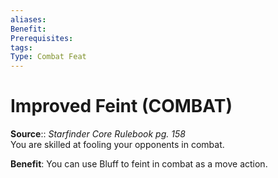```yaml
---
aliases: 
Benefit: 
Prerequisites: 
tags: 
Type: Combat Feat
---
```


# Improved Feint (COMBAT)

**Source**:: _Starfinder Core Rulebook pg. 158_  
You are skilled at fooling your opponents in combat.

**Benefit**: You can use Bluff to feint in combat as a move action.
